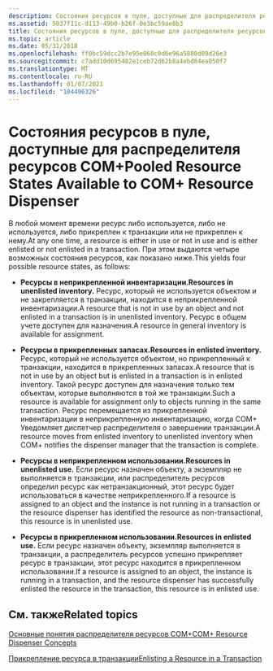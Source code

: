 ```yaml
---
description: Состояния ресурсов в пуле, доступные для распределителя ресурсов COM+
ms.assetid: 5037f11c-d113-49b0-b26f-0e3bc59ae8b3
title: Состояния ресурсов в пуле, доступные для распределителя ресурсов COM+
ms.topic: article
ms.date: 05/31/2018
ms.openlocfilehash: ff0bc59dcc2b7e95e060c0d6e96a5880d09d26e3
ms.sourcegitcommit: c7add10d695482e1ceb72d62b8a4ebd84ea050f7
ms.translationtype: MT
ms.contentlocale: ru-RU
ms.lasthandoff: 01/07/2021
ms.locfileid: "104496326"
---
```

# <a name="pooled-resource-states-available-to-com-resource-dispenser"></a><span data-ttu-id="de655-103">Состояния ресурсов в пуле, доступные для распределителя ресурсов COM+</span><span class="sxs-lookup"><span data-stu-id="de655-103">Pooled Resource States Available to COM+ Resource Dispenser</span></span>

<span data-ttu-id="de655-104">В любой момент времени ресурс либо используется, либо не используется, либо прикреплен к транзакции или не прикреплен к нему.</span><span class="sxs-lookup"><span data-stu-id="de655-104">At any one time, a resource is either in use or not in use and is either enlisted or not enlisted in a transaction.</span></span> <span data-ttu-id="de655-105">При этом выдаются четыре возможных состояния ресурсов, как показано ниже.</span><span class="sxs-lookup"><span data-stu-id="de655-105">This yields four possible resource states, as follows:</span></span>

-   <span data-ttu-id="de655-106">**Ресурсы в неприкрепленной инвентаризации.**</span><span class="sxs-lookup"><span data-stu-id="de655-106">**Resources in unenlisted inventory.**</span></span> <span data-ttu-id="de655-107">Ресурс, который не используется объектом и не закрепляется в транзакции, находится в неприкрепленной инвентаризации.</span><span class="sxs-lookup"><span data-stu-id="de655-107">A resource that is not in use by an object and not enlisted in a transaction is in unenlisted inventory.</span></span> <span data-ttu-id="de655-108">Ресурс в общем учете доступен для назначения.</span><span class="sxs-lookup"><span data-stu-id="de655-108">A resource in general inventory is available for assignment.</span></span>

-   <span data-ttu-id="de655-109">**Ресурсы в прикрепленных запасах.**</span><span class="sxs-lookup"><span data-stu-id="de655-109">**Resources in enlisted inventory.**</span></span> <span data-ttu-id="de655-110">Ресурс, который не используется объектом, но прикрепленный к транзакции, находится в прикрепленных запасах.</span><span class="sxs-lookup"><span data-stu-id="de655-110">A resource that is not in use by an object but is enlisted in a transaction is in enlisted inventory.</span></span> <span data-ttu-id="de655-111">Такой ресурс доступен для назначения только тем объектам, которые выполняются в той же транзакции.</span><span class="sxs-lookup"><span data-stu-id="de655-111">Such a resource is available for assignment only to objects running in the same transaction.</span></span> <span data-ttu-id="de655-112">Ресурс перемещается из прикрепленной инвентаризации в неприкрепленную инвентаризацию, когда COM+ Уведомляет диспетчер распределителя о завершении транзакции.</span><span class="sxs-lookup"><span data-stu-id="de655-112">A resource moves from enlisted inventory to unenlisted inventory when COM+ notifies the dispenser manager that the transaction is complete.</span></span>

-   <span data-ttu-id="de655-113">**Ресурсы в неприкрепленном использовании.**</span><span class="sxs-lookup"><span data-stu-id="de655-113">**Resources in unenlisted use.**</span></span> <span data-ttu-id="de655-114">Если ресурс назначен объекту, а экземпляр не выполняется в транзакции, или распределитель ресурсов определил ресурс как нетранзакционный, этот ресурс будет использоваться в качестве неприкрепленного.</span><span class="sxs-lookup"><span data-stu-id="de655-114">If a resource is assigned to an object and the instance is not running in a transaction or the resource dispenser has identified the resource as non-transactional, this resource is in unenlisted use.</span></span>

-   <span data-ttu-id="de655-115">**Ресурсы в прикрепленном использовании.**</span><span class="sxs-lookup"><span data-stu-id="de655-115">**Resources in enlisted use.**</span></span> <span data-ttu-id="de655-116">Если ресурс назначен объекту, экземпляр выполняется в транзакции, а распределитель ресурсов успешно прикрепляет ресурс в транзакции, этот ресурс находится в прикрепленном использовании.</span><span class="sxs-lookup"><span data-stu-id="de655-116">If a resource is assigned to an object, the instance is running in a transaction, and the resource dispenser has successfully enlisted the resource in the transaction, this resource is in enlisted use.</span></span>

## <a name="related-topics"></a><span data-ttu-id="de655-117">См. также</span><span class="sxs-lookup"><span data-stu-id="de655-117">Related topics</span></span>

<dl> <dt>

[<span data-ttu-id="de655-118">Основные понятия распределителя ресурсов COM+</span><span class="sxs-lookup"><span data-stu-id="de655-118">COM+ Resource Dispenser Concepts</span></span>](com--resource-dispenser-concepts.md)
</dt> <dt>

[<span data-ttu-id="de655-119">Прикрепление ресурса в транзакции</span><span class="sxs-lookup"><span data-stu-id="de655-119">Enlisting a Resource in a Transaction</span></span>](enlisting-a-resource-in-a-transaction.md)
</dt> </dl>

 

 




